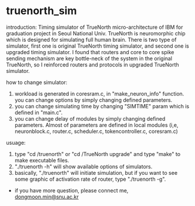 # truenorth_sim

introduction:
Timing simulator of TrueNorth micro-architecture of IBM for graduation project in Seoul National Univ.
TrueNorth is neuromorphic chip which is designed for simulating full human brain.
There is two type of simulator, first one is original TrueNorth timing simulator, and second one is upgraded timing simulator.
I found that routers and core to core spike sending mechanism are key bottle-neck of the system in the original TrueNorth, so I reinforced routers and protocols in upgraded TrueNorth simulator.

how to change simulator:
1. workload is generated in coresram.c, in "make_neuron_info" function. you can change options by simply changing defined parameters.
2. you can change simulating time by changing "SIMTIME" param which is defined in "main.c".
3. you can change delay of modules by simply changing defined parameters. Almost of parameters are defined in local modules (i,e, neuronblock.c, router.c, scheduler.c, tokencontroller.c, coresram.c)

usuage:
1. type "cd /truenorth" or "cd /TrueNorth upgrade" and type "make" to make executable files. 
2. "./truenorth -h" will show available options of simulators.
3. basically, "./truenorth" will initiate simulation, but if you want to see some graphic of activation rate of router, type "./truenorth -g". 

* if you have more question, please connect me, dongmoon.min@snu.ac.kr
